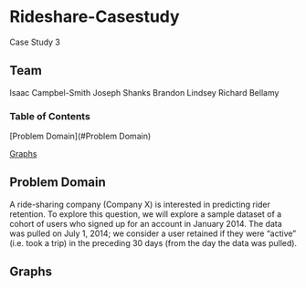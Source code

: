 # Rideshare-Casestudy
Case Study 3

## Team
Isaac Campbel-Smith
Joseph Shanks
Brandon Lindsey
Richard Bellamy

### Table of Contents

[Problem Domain](#Problem Domain)

[Graphs](#Graphs)

## Problem Domain
A ride-sharing company (Company X) is interested in predicting rider retention. To explore this question, we will explore a sample dataset of a cohort of
users who signed up for an account in January 2014. The data was pulled on July
1, 2014; we consider a user retained if they were “active” (i.e. took a trip)
in the preceding 30 days (from the day the data was pulled).

## Graphs

